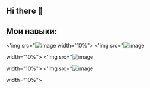 ## Hi there 👋


## Мои навыки:
<'img src="![image](https://github.com/user-attachments/assets/8eac7fac-1004-4b28-8910-07bee999ee6b)
 width="10%">
<'img src="![image](https://github.com/user-attachments/assets/8c43755d-0e1d-41ce-9194-d5fbbfde8163)

 width="10%">
<'img src="![image](https://github.com/user-attachments/assets/568f2a41-f36c-4972-9893-79cf4c700f88)


 width="10%">
 <'img src="![image](https://github.com/user-attachments/assets/9be93335-d5c0-4c39-bda4-fad329d194ef)

 width="10%">
